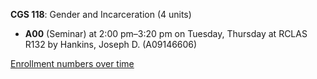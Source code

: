 **CGS 118**: Gender and Incarceration (4 units)

- **A00** (Seminar) at 2:00 pm–3:20 pm on Tuesday, Thursday at RCLAS R132 by Hankins, Joseph D. (A09146606)

[Enrollment numbers over time](./CGS118.tsv)
